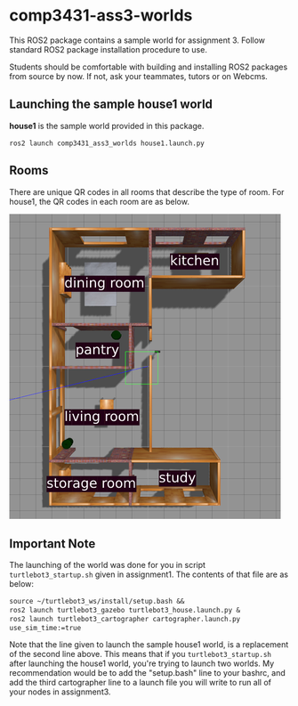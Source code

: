 # comp3431-ass3-worlds

This ROS2 package contains a sample world for assignment 3.
Follow standard ROS2 package installation procedure to use.

Students should be comfortable with building and installing ROS2 packages from source by now. If not,
ask your teammates, tutors or on Webcms.

## Launching the sample house1 world

**house1** is the sample world provided in this package.

```
ros2 launch comp3431_ass3_worlds house1.launch.py
```

## Rooms

There are unique QR codes in all rooms that describe the type of room. For house1, the QR codes in each room are as below.

![](images/house1.png)



## Important Note

The launching of the world was done for you in script `turtlebot3_startup.sh` given in assignment1.
The contents of that file are as below:

```
source ~/turtlebot3_ws/install/setup.bash &&
ros2 launch turtlebot3_gazebo turtlebot3_house.launch.py &
ros2 launch turtlebot3_cartographer cartographer.launch.py use_sim_time:=true
```

Note that the line given to launch the sample house1 world, is a replacement of the second line above.
This means that if you `turtlebot3_startup.sh` after launching the house1 world, you're trying to launch two worlds.
My recommendation would be to add the "setup.bash" line to your bashrc, and add the third cartographer line to a launch file you will write to run all of your nodes in assignment3.
